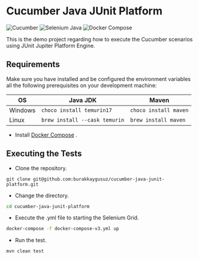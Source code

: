# Cucumber Java JUnit Platform

![Cucumber](https://img.shields.io/maven-central/v/io.cucumber/cucumber-junit-platform-engine?color=23d96c&label=cucumber&logo=cucumber&style=for-the-badge)
![Selenium Java](https://img.shields.io/maven-central/v/org.seleniumhq.selenium/selenium-java?color=43B02A&label=selenium&logo=selenium&style=for-the-badge)
![Docker Compose](https://img.shields.io/github/v/tag/docker/compose?color=0db7ed&label=docker%20compose&logo=docker&logoColor=0db7ed&style=for-the-badge)

This is the demo project regarding how to execute the Cucumber scenarios using JUnit Jupiter Platform Engine.

## Requirements

Make sure you have installed and be configured the environment variables all the following prerequisites on your
development machine:

| OS      | Java JDK                      | Maven                 |
| ------- | ----------------------------- | --------------------- |
| Windows | `choco install temurin17`     | `choco install maven` |
| Linux   | `brew install --cask temurin` | `brew install maven`  |

- Install [Docker Compose](https://docs.docker.com/compose/install/) .

## Executing the Tests

- Clone the repository.

```git
git clone git@github.com:burakkaygusuz/cucumber-java-junit-platform.git
```

- Change the directory.

```sh
cd cucumber-java-junit-platform
```

- Execute the .yml file to starting the Selenium Grid.

```sh
docker-compose -f docker-compose-v3.yml up
```

- Run the test.

```mvn
mvn clean test
```
